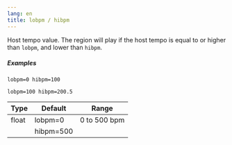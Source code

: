 ```yaml
---
lang: en
title: lobpm / hibpm
---
```

Host tempo value. The region will play if the host tempo is equal to or higher
than `lobpm`, and lower than `hibpm`.

##### Examples

```
lobpm=0 hibpm=100

lobpm=100 hibpm=200.5
```

| Type  | Default   | Range        |
| ---   | ---       | ---          |
| float | lobpm=0   | 0 to 500 bpm |
|       | hibpm=500 |              |
